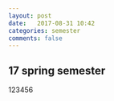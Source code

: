 ```yaml
---
layout: post
date:   2017-08-31 10:42
categories: semester
comments: false
---
```


## 17 spring semester

123456
